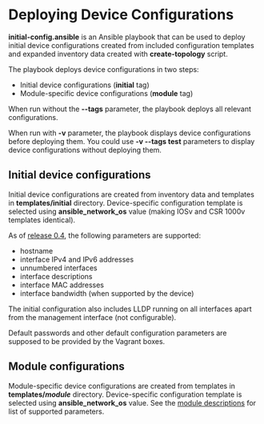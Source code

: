 # Deploying Device Configurations

**initial-config.ansible** is an Ansible playbook that can be used to deploy initial device configurations created from included configuration templates and expanded inventory data created with **create-topology** script.

The playbook deploys device configurations in two steps:

* Initial device configurations (**initial** tag)
* Module-specific device configurations (**module** tag)

When run without the **--tags** parameter, the playbook deploys all relevant configurations.

When run with **-v** parameter, the playbook displays device configurations before deploying them. You could use **-v --tags test** parameters to display device configurations without deploying them.

## Initial device configurations

Initial device configurations are created from inventory data and templates in **templates/initial** directory. Device-specific configuration template is selected using **ansible_network_os** value (making IOSv and CSR 1000v templates identical).

As of [release 0.4](release/0.4.md), the following parameters are supported:

* hostname
* interface IPv4 and IPv6 addresses
* unnumbered interfaces
* interface descriptions
* interface MAC addresses
* interface bandwidth (when supported by the device)

The initial configuration also includes LLDP running on all interfaces apart from the management interface (not configurable).

Default passwords and other default configuration parameters are supposed to be provided by the Vagrant boxes.

## Module configurations

Module-specific device configurations are created from templates in **templates/_module_** directory. Device-specific configuration template is selected using **ansible_network_os** value. See the [module descriptions](module-reference.md) for list of supported parameters.
